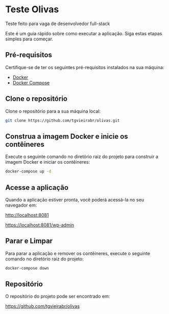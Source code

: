 # Teste Olivas

Teste feito para vaga de desenvolvedor full-stack

Este é um guia rápido sobre como executar a aplicação. Siga estas etapas simples para começar.

## Pré-requisitos

Certifique-se de ter os seguintes pré-requisitos instalados na sua máquina:

- [Docker](https://www.docker.com/)
- [Docker Compose](https://docs.docker.com/compose/)

## Clone o repositório

Clone o repositório para a sua máquina local:

```bash
git clone https://github.com/tgvieirabr/olivas.git
```

## Construa a imagem Docker e inicie os contêineres

Execute o seguinte comando no diretório raiz do projeto para construir a imagem Docker e iniciar os contêineres:

```bash
docker-compose up -d
```

## Acesse a aplicação

Quando a aplicação estiver pronta, você poderá acessá-la no seu navegador em:

<http://localhost:8081>

<https://localhost:8081/wp-admin>
## Parar e Limpar

Para parar a aplicação e remover os contêineres, execute o seguinte comando no diretório raiz do projeto:

```bash
docker-compose down
```

## Repositório

O repositório do projeto pode ser encontrado em:

<https://github.com/tgvieirabr/olivas>